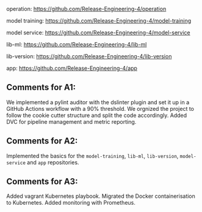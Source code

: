 operation: https://github.com/Release-Engineering-4/operation

model training: https://github.com/Release-Engineering-4/model-training

model service: https://github.com/Release-Engineering-4/model-service

lib-ml: https://github.com/Release-Engineering-4/lib-ml

lib-version: https://github.com/Release-Engineering-4/lib-version

app: https://github.com/Release-Engineering-4/app

## Comments for A1:

We implemented a pylint auditor with the dslinter plugin and set it up in a GitHub Actions workflow with a 90% threshold. We orgnized the project to follow the cookie cutter structure and split the code accordingly. Added DVC for pipeline management and metric reporting.

## Comments for A2:

Implemented the basics for the `model-training`, `lib-ml`, `lib-version`, `model-service` and `app` repositories.

## Comments for A3:

Added vagrant Kubernetes playbook. Migrated the Docker containerisation to Kubernetes. Added monitoring with Prometheus.